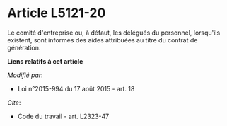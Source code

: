 # Article L5121-20

Le comité d'entreprise ou, à défaut, les délégués du personnel, lorsqu'ils existent, sont informés des aides attribuées au
titre du contrat de génération.

**Liens relatifs à cet article**

_Modifié par_:

  - Loi n°2015-994 du 17 août 2015 - art. 18

_Cite_:

  - Code du travail - art. L2323-47
